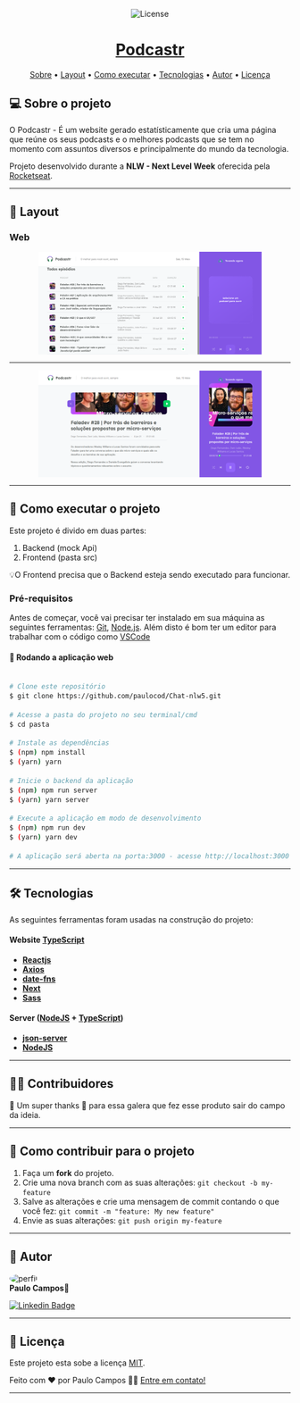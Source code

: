 
<p align="center">
   <img alt="License" src="https://img.shields.io/badge/license-MIT-brightgreen">
   <a href="https://github.com/tgmarinho/README-ecoleta/stargazers"></p>

<h1 align="center">
Podcastr
</h1>

<p align="center">
 <a href="#-sobre-o-projeto">Sobre</a> •
 <a href="#-layout">Layout</a> • 
 <a href="#-como-executar-o-projeto">Como executar</a> • 
 <a href="#-tecnologias">Tecnologias</a> • 
 <a href="#-autor">Autor</a> • 
 <a href="#user-content--licença">Licença</a>
</p>


## 💻 Sobre o projeto

O Podcastr - É um website gerado estatísticamente que cria uma página que reúne os seus podcasts e o melhores podcasts que se tem no momento com assuntos diversos e principalmente do mundo da tecnologia.

Projeto desenvolvido durante a **NLW - Next Level Week** oferecida pela [Rocketseat](https://blog.rocketseat.com.br/primeira-next-level-week/).


---

## 🎨 Layout

### Web

<p align="center" style="display: flex; align-items: flex-start; justify-content: center;">
  <img alt="Podcastr" title="Podcastr" src="./.github/logo1.png" width="400px">
  <hr>
  <p align="center" style="display: flex; align-items: flex-start; justify-content: center;">
  <img alt="Podcastr" title="Podcastr" src="./.github/logo2.png" width="400px">
</p>

---

## 🚀 Como executar o projeto

Este projeto é divido em duas partes:
1. Backend (mock Api) 
2. Frontend (pasta src)

💡O Frontend precisa que o Backend esteja sendo executado para funcionar.

### Pré-requisitos

Antes de começar, você vai precisar ter instalado em sua máquina as seguintes ferramentas:
[Git](https://git-scm.com), [Node.js](https://nodejs.org/en/). 
Além disto é bom ter um editor para trabalhar com o código como [VSCode](https://code.visualstudio.com/)
#### 🧭 Rodando a aplicação web

```bash

# Clone este repositório
$ git clone https://github.com/paulocod/Chat-nlw5.git

# Acesse a pasta do projeto no seu terminal/cmd
$ cd pasta

# Instale as dependências
$ (npm) npm install 
$ (yarn) yarn

# Inicie o backend da aplicação
$ (npm) npm run server
$ (yarn) yarn server

# Execute a aplicação em modo de desenvolvimento
$ (npm) npm run dev
$ (yarn) yarn dev

# A aplicação será aberta na porta:3000 - acesse http://localhost:3000

```

---

## 🛠 Tecnologias

As seguintes ferramentas foram usadas na construção do projeto:

#### **Website**   [TypeScript](https://www.typescriptlang.org/)

-   **[Reactjs](https://pt-br.reactjs.org/)**
-   **[Axios](https://github.com/axios/axios)**
-   **[date-fns](https://date-fns.org/)**
-   **[Next](https://nextjs.org/)**
-   **[Sass](https://sass-lang.com/)**

#### **Server**  ([NodeJS](https://nodejs.org/en/)  +  [TypeScript](https://www.typescriptlang.org/))

-   **[json-server](https://www.npmjs.com/package/json-server)**
-   **[NodeJS](https://nodejs.org/en/)**
---

## 👨‍💻 Contribuidores

💜 Um super thanks 👏 para essa galera que fez esse produto sair do campo da ideia.

---

## 💪 Como contribuir para o projeto

1. Faça um **fork** do projeto.
2. Crie uma nova branch com as suas alterações: `git checkout -b my-feature`
3. Salve as alterações e crie uma mensagem de commit contando o que você fez: `git commit -m "feature: My new feature"`
4. Envie as suas alterações: `git push origin my-feature`

---

## 🦸 Autor
 <img style="border-radius: 50%;" src="https://avatars.githubusercontent.com/u/53629713?v=4" width="100px;" alt="perfil"/>
 <br />
 <b>Paulo Campos🚀</b>
 <br />

[![Linkedin Badge](https://img.shields.io/badge/-Paulo-blue?style=flat-square&logo=Linkedin&logoColor=white&link=https://www.linkedin.com/in/paulovcampos/)](https://www.linkedin.com/in/paulovcampos/)

---

## 📝 Licença

Este projeto esta sobe a licença [MIT](./LICENSE).

Feito com ❤️ por Paulo Campos 👋🏽 [Entre em contato!](https://www.linkedin.com/in/paulovcampos/)

---